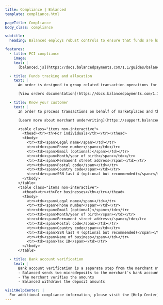 ```yaml
---
title: Compliance | Balanced
template: compliance.html

pageTitle: Compliance
body_class: compliance

subtitle:
  heading: Balanced employs robust controls to ensure that funds are handled in a secure and compliant manner. Bfore integrating Balancd, please review our compliance requirements below. You&#8217ll need to implement each requirement to comply with our PCI and bank guidelines.

features:
  - title: PCI compliance
    image:
    text: |
      [balanced.js](https://docs.balancedpayments.com/1.1/guides/balanced-js/) is essential for your business to be PCI compliant. When using balanced.js, sensitive credit card data will never touch your servers. As a result, the burden of PCI compliance shifts to Balanced, who is [PCI-DSS Level 1 Compliant](http://www.visa.com/splisting/searchGrsp.do?companyNameCriteria=Balanced).

  - title: Funds tracking and allocation
    text: |
      An order is designed to group related transaction operations for a specific merchant, mapping debits to corresponding credits. Balanced must have a clear understanding of who the intended merchant is for all funds held. To facilitate proper reconciliation, each order maintains a separate balance – you can only draw from this balance to settle funds.

      [View orders documentation](https://docs.balancedpayments.com/1.1/api/orders/)

  - title: Know your customer
    text: |    
      In order to process transactions on behalf of marketplaces and their customers, Balanced has to comply with specific requirements before releasing funds to merchants/recipients. [Know your customer (KYC)](http://en.wikipedia.org/wiki/Know_your_customer) must be performed on every merchant before settling funds to his/her bank account. To meet this requirement, please collect the following information from merchants:

      [Learn more about merchant underwriting](https://support.balancedpayments.com/hc/en-us/articles/201836340-What-is-Merchant-underwriting-or-KYC-)

      <table class="items non-interactive">
        <thead><tr><th>For individuals</th></tr></thead>
        <tbody>
          <tr><td><span>Legal name</span></td></tr>
          <tr><td><span>Phone number</span></td></tr>
          <tr><td><span>Email (optional)</span></td></tr>
          <tr><td><span>Month/year of birth</span></td></tr>
          <tr><td><span>Permanent street address</span></td></tr>
          <tr><td><span>Postal code</span></td></tr>
          <tr><td><span>Country code</span></td></tr>
          <tr><td><span>SSN last 4 (optional but recommended)</span></td></tr>
        </tbody>
      </table>
      <table class="items non-interactive">
        <thead><tr><th>For businesses</th></tr></thead>
        <tbody>
          <tr><td><span>Legal name</span></td></tr>
          <tr><td><span>Phone number</span></td></tr>
          <tr><td><span>Email (optional)</span></td></tr>
          <tr><td><span>Month/year of birth</span></td></tr>
          <tr><td><span>Permanent street address</span></td></tr>
          <tr><td><span>Postal code</span></td></tr>
          <tr><td><span>Country code</span></td></tr>
          <tr><td><span>SSN last 4 (optional but recommended)</span></td></tr>
          <tr><td><span>Name of business</span></td></tr>
          <tr><td><span>Tax ID</span></td></tr>
        </tbody>
      </table>

  - title: Bank account verification
    text: |
      Bank account verification is a separate step from the merchant KYC verification. Balanced cannot infer bank account ownership from the Employe Identification Number (EIN). To prevent unauthorized access to an individual's bank account, Balanced will need to verify merchant ownership using a microdeposit process.
      - Balanced sends two microdeposits to the merchant’s bank account
      - The merchant verifies the amounts
      - Balanced withdraws the deposit amounts

visitHelpCenter: |
  For additional compliance information, please visit the [Help Center](https://support.balancedpayments.com/).
---
```

